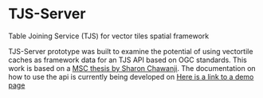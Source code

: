 # TJS-Server

Table Joining Service (TJS) for vector tiles spatial framework

TJS-Server prototype was built to examine the potential of using vectortile caches as framework data for an TJS API based on OGC standards. This work is based on a <a href="https://cartographymaster.eu/wp-content/theses/2020_Chawanji_Thesis.pdf">MSC thesis by Sharon Chawanji</a>. The documentation on how to use the api is currently being developed on <a href='https://schawanji.herokuapp.com/'> Here is a link to a demo page <a>
